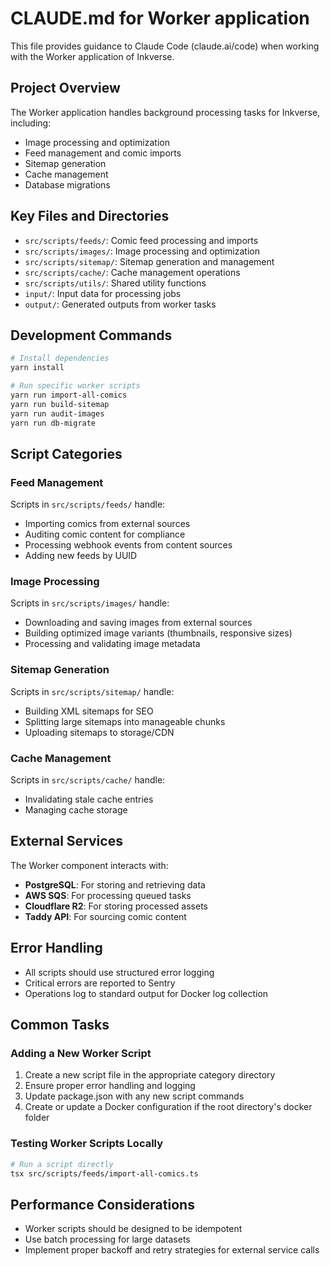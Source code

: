 # CLAUDE.md for Worker application

This file provides guidance to Claude Code (claude.ai/code) when working with the Worker application of Inkverse. 

## Project Overview

The Worker application handles background processing tasks for Inkverse, including:

- Image processing and optimization
- Feed management and comic imports
- Sitemap generation
- Cache management
- Database migrations

## Key Files and Directories

- `src/scripts/feeds/`: Comic feed processing and imports
- `src/scripts/images/`: Image processing and optimization
- `src/scripts/sitemap/`: Sitemap generation and management
- `src/scripts/cache/`: Cache management operations
- `src/scripts/utils/`: Shared utility functions
- `input/`: Input data for processing jobs
- `output/`: Generated outputs from worker tasks

## Development Commands

```bash
# Install dependencies
yarn install

# Run specific worker scripts
yarn run import-all-comics
yarn run build-sitemap
yarn run audit-images
yarn run db-migrate
```

## Script Categories

### Feed Management

Scripts in `src/scripts/feeds/` handle:
- Importing comics from external sources
- Auditing comic content for compliance
- Processing webhook events from content sources
- Adding new feeds by UUID

### Image Processing

Scripts in `src/scripts/images/` handle:
- Downloading and saving images from external sources
- Building optimized image variants (thumbnails, responsive sizes)
- Processing and validating image metadata

### Sitemap Generation

Scripts in `src/scripts/sitemap/` handle:
- Building XML sitemaps for SEO
- Splitting large sitemaps into manageable chunks
- Uploading sitemaps to storage/CDN

### Cache Management

Scripts in `src/scripts/cache/` handle:
- Invalidating stale cache entries
- Managing cache storage

## External Services

The Worker component interacts with:

- **PostgreSQL**: For storing and retrieving data
- **AWS SQS**: For processing queued tasks
- **Cloudflare R2**: For storing processed assets
- **Taddy API**: For sourcing comic content

## Error Handling

- All scripts should use structured error logging
- Critical errors are reported to Sentry
- Operations log to standard output for Docker log collection

## Common Tasks

### Adding a New Worker Script

1. Create a new script file in the appropriate category directory
2. Ensure proper error handling and logging
3. Update package.json with any new script commands
4. Create or update a Docker configuration if the root directory's docker folder

### Testing Worker Scripts Locally

```bash
# Run a script directly
tsx src/scripts/feeds/import-all-comics.ts
```

## Performance Considerations

- Worker scripts should be designed to be idempotent
- Use batch processing for large datasets
- Implement proper backoff and retry strategies for external service calls